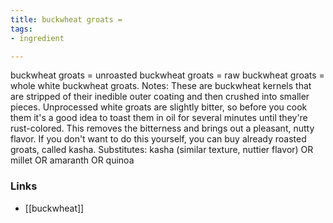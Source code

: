 ```yaml
---
title: buckwheat groats =
tags:
- ingredient

---
```

buckwheat groats = unroasted buckwheat groats = raw buckwheat groats = whole white buckwheat groats. Notes: These are buckwheat kernels that are stripped of their inedible outer coating and then crushed into smaller pieces. Unprocessed white groats are slightly bitter, so before you cook them it's a good idea to toast them in oil for several minutes until they're rust-colored. This removes the bitterness and brings out a pleasant, nutty flavor. If you don't want to do this yourself, you can buy already roasted groats, called kasha. Substitutes: kasha (similar texture, nuttier flavor) OR millet OR amaranth OR quinoa

### Links

* [[buckwheat]]
